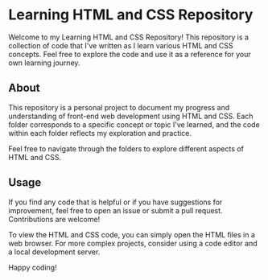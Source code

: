 # Learning HTML and CSS Repository

Welcome to my Learning HTML and CSS Repository! This repository is a collection of code that I've written as I learn various HTML and CSS concepts. Feel free to explore the code and use it as a reference for your own learning journey.

## About

This repository is a personal project to document my progress and understanding of front-end web development using HTML and CSS. Each folder corresponds to a specific concept or topic I've learned, and the code within each folder reflects my exploration and practice.

Feel free to navigate through the folders to explore different aspects of HTML and CSS.

## Usage

If you find any code that is helpful or if you have suggestions for improvement, feel free to open an issue or submit a pull request. Contributions are welcome!

To view the HTML and CSS code, you can simply open the HTML files in a web browser. For more complex projects, consider using a code editor and a local development server.


Happy coding!
